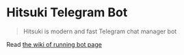 
# Hitsuki Telegram Bot

>  Hitsuki is modern and fast Telegram chat manager bot

    
Read [the wiki of running bot page](https://wiki.hitsukibot.gq/en/dev/running)